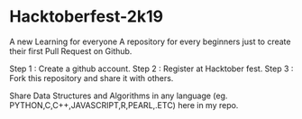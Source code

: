# Hacktoberfest-2k19
A new Learning for everyone
A repository for every beginners just to create their first Pull Request on Github.


Step 1 : Create a github account.
Step 2 : Register at Hacktober fest.
Step 3 : Fork this repository and share it with others.


Share Data Structures and Algorithms in any language (eg. PYTHON,C,C++,JAVASCRIPT,R,PEARL,.ETC) here in my repo.

